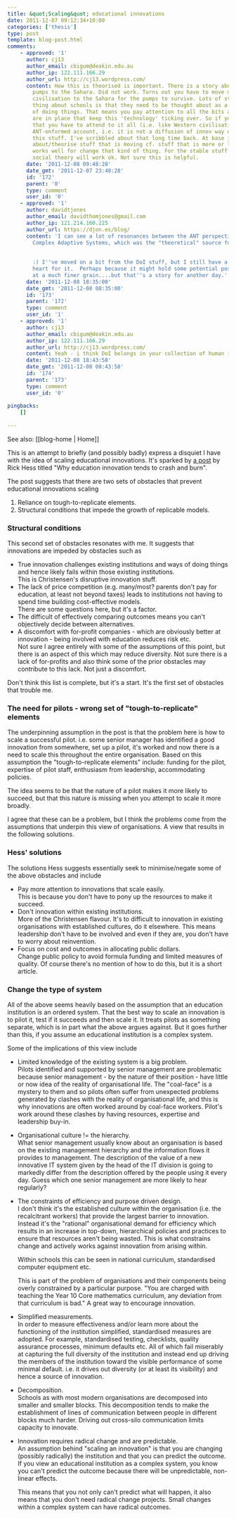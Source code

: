 ```yaml
---
title: &quot;Scaling&quot; educational innovations
date: 2011-12-07 09:12:34+10:00
categories: ['thesis']
type: post
template: blog-post.html
comments:
    - approved: '1'
      author: cj13
      author_email: cbigum@deakin.edu.au
      author_ip: 122.111.166.29
      author_url: http://cj13.wordpress.com/
      content: How this is theorised is important. There is a story about shifting water
        pumps to the Sahara. Did not work. Turns out you have to move most of Western
        civilisation to the Sahara for the pumps to survive. Lots of stories like that.  The
        thing about schools is that they need to be thought about as a technology, a way
        of doing things. That means you pay attention to all the bits and pieces that
        are in place that keep this 'technology' ticking over. So if you want to change
        that you have to attend to it all (i.e. like Western civilisation). This is an
        ANT-onformed account, i.e. it is not a diffusion of innov way of thinking about
        this stuff. I've scribbled about that long time back. At base it is how you think
        about/theorise stuff that is moving cf. stuff that is more or less stable. ANT
        works well for change that kind of thing. For the stable stuff older forms of
        social theory will work ok. Not sure this is helpful.
      date: '2011-12-08 09:48:28'
      date_gmt: '2011-12-07 23:48:28'
      id: '172'
      parent: '0'
      type: comment
      user_id: '0'
    - approved: '1'
      author: davidtjones
      author_email: davidthomjones@gmail.com
      author_ip: 121.214.160.225
      author_url: https://djon.es/blog/
      content: 'I can see a lot of resonances between the ANT perspective and that of
        Complex Adaptive Systems, which was the "theoretical" source for much of the above.
    
    
        :) I''ve moved on a bit from the DoI stuff, but I still have a soft place in my
        heart for it.  Perhaps because it might hold some potential positives when applied
        at a much finer grain....but that''s a story for another day.'
      date: '2011-12-08 18:35:00'
      date_gmt: '2011-12-08 08:35:00'
      id: '173'
      parent: '172'
      type: comment
      user_id: '1'
    - approved: '1'
      author: cj13
      author_email: cbigum@deakin.edu.au
      author_ip: 122.111.166.29
      author_url: http://cj13.wordpress.com/
      content: Yeah - i think DoI belongs in your collection of human intuitions :)
      date: '2011-12-08 18:43:58'
      date_gmt: '2011-12-08 08:43:58'
      id: '174'
      parent: '173'
      type: comment
      user_id: '0'
    
pingbacks:
    []
    
---
```


See also: [[blog-home | Home]]

This is an attempt to briefly (and possibly badly) express a disquiet I have with the idea of scaling educational innovations. It's sparked by [a post](http://blogs.edweek.org/edweek/rick_hess_straight_up/2011/12/why_education_innovation_tends_to_crash_and_burn.html) by Rick Hess titled "Why education innovation tends to crash and burn".

The post suggests that there are two sets of obstacles that prevent educational innovations scaling

1. Reliance on tough-to-replicate elements.
2. Structural conditions that impede the growth of replicable models.

### Structural conditions

This second set of obstacles resonates with me. It suggests that innovations are impeded by obstacles such as

- True innovation challenges existing institutions and ways of doing things and hence likely fails within those existing institutions.  
    This is Christensen's disruptive innovation stuff.
- The lack of price competition (e.g. many/most? parents don't pay for education, at least not beyond taxes) leads to institutions not having to spend time building cost-effective models.  
    There are some questions here, but it's a factor.
- The difficult of effectively comparing outcomes means you can't objectively decide between alternatives.
- A discomfort with for-profit companies - which are obviously better at innovation - being involved with education reduces risk etc.  
    Not sure I agree entirely with some of the assumptions of this point, but there is an aspect of this which may reduce diversity. Not sure there is a lack of for-profits and also think some of the prior obstacles may contribute to this lack. Not just a discomfort.

Don't think this list is complete, but it's a start. It's the first set of obstacles that trouble me.

### The need for pilots - wrong set of "tough-to-replicate" elements

The underpinning assumption in the post is that the problem here is how to scale a successful pilot. i.e. some senior manager has identified a good innovation from somewhere, set up a pilot, it's worked and now there is a need to scale this throughout the entire organisation. Based on this assumption the "tough-to-replicate elements" include: funding for the pilot, expertise of pilot staff, enthusiasm from leadership, accommodating policies.

The idea seems to be that the nature of a pilot makes it more likely to succeed, but that this nature is missing when you attempt to scale it more broadly.

I agree that these can be a problem, but I think the problems come from the assumptions that underpin this view of organisations. A view that results in the following solutions.

### Hess' solutions

The solutions Hess suggests essentially seek to minimise/negate some of the above obstacles and include

- Pay more attention to innovations that scale easily.  
    This is because you don't have to pony up the resources to make it succeed.
- Don't innovation within existing institutions.  
    More of the Christensen flavour. It's to difficult to innovation in existing organisations with established cultures, do it elsewhere. This means leadership don't have to be involved and even if they are, you don't have to worry about reinvention.
- Focus on cost and outcomes in allocating public dollars.  
    Change public policy to avoid formula funding and limited measures of quality. Of course there's no mention of how to do this, but it is a short article.

### Change the type of system

All of the above seems heavily based on the assumption that an education institution is an ordered system. That the best way to scale an innovation is to pilot it, test if it succeeds and then scale it. It treats pilots as something separate, which is in part what the above argues against. But it goes further than this, if you assume an educational institution is a complex system.

Some of the implications of this view include

- Limited knowledge of the existing system is a big problem.  
    Pilots identified and supported by senior management are problematic because senior management - by the nature of their position - have little or now idea of the reality of organisational life. The "coal-face" is a mystery to them and so pilots often suffer from unexpected problems generated by clashes with the reality of organisational life, and this is why innovations are often worked around by coal-face workers. Pilot's work around these clashes by having resources, expertise and leadership buy-in.
- Organisational culture != the hierarchy.  
    What senior management usually know about an organisation is based on the existing management hierarchy and the information flows it provides to management. The description of the value of a new innovative IT system given by the head of the IT division is going to markedly differ from the description offered by the people using it every day. Guess which one senior management are more likely to hear regularly?
- The constraints of efficiency and purpose driven design.  
    I don't think it's the established culture within the organisation (i.e. the recalcitrant workers) that provide the largest barrier to innovation. Instead it's the "rational" organisational demand for efficiency which results in an increase in top-down, hierarchical policies and practices to ensure that resources aren't being wasted. This is what constrains change and actively works against innovation from arising within.
    
    Within schools this can be seen in national curriculum, standardised computer equipment etc.
    
    This is part of the problem of organisations and their components being overly constrained by a particular purpose. "You are charged with teaching the Year 10 Core mathematics curriculum, any deviation from that curriculum is bad." A great way to encourage innovation.
    
- Simplified measurements.  
    In order to measure effectiveness and/or learn more about the functioning of the institution simplified, standardised measures are adopted. For example, standardised testing, checklists, quality assurance processes, minimum defaults etc. All of which fail miserably at capturing the full diversity of the institution and instead end up driving the members of the institution toward the visible performance of some minimal default. i.e. it drives out diversity (or at least its visibility) and hence a source of innovation.
- Decomposition.  
    Schools as with most modern organisations are decomposed into smaller and smaller blocks. This decomposition tends to make the establishment of lines of communication between people in different blocks much harder. Driving out cross-silo communication limits capacity to innovate.
- Innovation requires radical change and are predictable.  
    An assumption behind "scaling an innovation" is that you are changing (possibly radically) the institution and that you can predict the outcome. If you view an educational institution as a complex system, you know you can't predict the outcome because there will be unpredictable, non-linear effects.
    
    This means that you not only can't predict what will happen, it also means that you don't need radical change projects. Small changes within a complex system can have radical outcomes.